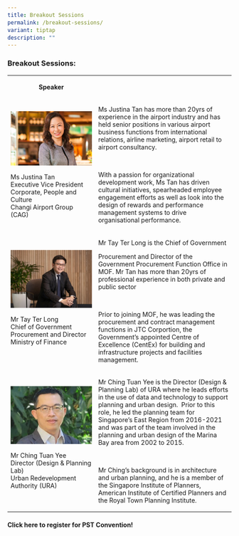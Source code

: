 ```yaml
---
title: Breakout Sessions
permalink: /breakout-sessions/
variant: tiptap
description: ""
---
```

<h3>Breakout Sessions:</h3>
<table>
<tbody>
<tr>
<th rowspan="1" colspan="1">
<p>Speaker</p>
</th>
<th rowspan="1" colspan="1">
<p></p>
</th>
</tr>
<tr>
<td rowspan="1" colspan="1">
<p></p>
<div class="isomer-image-wrapper">
<img style="width: 100%" height="auto" width="100%" alt="" src="/images/Speaker_JustinaTan.jpg">
</div>
<p></p>
<p>Ms Justina Tan
<br>Executive Vice President
<br>Corporate, People and Culture
<br>Changi Airport Group (CAG)</p>
</td>
<td rowspan="1" colspan="1">
<p>Ms Justina Tan has more than 20yrs of experience in the airport industry
and has held senior positions in various airport business functions from
international relations, airline marketing, airport retail to airport consultancy.</p>
<p>&nbsp;</p>
<p>With a passion for organizational development work, Ms Tan has driven
cultural initiatives, spearheaded employee engagement efforts as well as
look into the design of rewards and performance management systems to drive
organisational performance.</p>
</td>
</tr>
<tr>
<td rowspan="1" colspan="1">
<div class="isomer-image-wrapper">
<img style="width: 100%" height="auto" width="100%" alt="" src="/images/Speaker_Tay_Ter_Long.jpg">
</div>
<p>Mr Tay Ter Long
<br>Chief of Government
<br>Procurement and Director
<br>Ministry of Finance</p>
</td>
<td rowspan="1" colspan="1">
<p>Mr Tay Ter Long is the Chief of Government</p>
<p>Procurement and Director of the Government Procurement Function Office
in MOF. Mr Tan has more than 20yrs of professional experience in both private
and public sector</p>
<p>&nbsp;</p>
<p>Prior to joining MOF, he was leading the procurement and contract management
functions in JTC Corportion, the Government’s appointed Centre of Excellence
(CentEx) for building and infrastructure projects and facilities management.</p>
</td>
</tr>
<tr>
<td rowspan="1" colspan="1">
<div class="isomer-image-wrapper">
<img style="width: 100%" height="auto" width="100%" alt="" src="/images/Speaker_ChingTuanYee.jpg">
</div>
<p>Mr Ching Tuan Yee
<br>Director (Design &amp; Planning Lab)
<br>Urban Redevelopment Authority (URA)</p>
</td>
<td rowspan="1" colspan="1">
<p>Mr Ching Tuan Yee is the Director (Design &amp; Planning Lab) of URA where
he leads efforts in the use of data and technology to support planning
and urban design.&nbsp; Prior to this role, he led the planning team for
Singapore’s East Region from 2016-2021 and was part of the team involved
in the planning and urban design of the Marina Bay area from 2002 to 2015.</p>
<p>&nbsp;</p>
<p>Mr Ching’s background is in architecture and urban planning, and he is
a member of the Singapore Institute of Planners, American Institute of
Certified Planners and the Royal Town Planning Institute.</p>
</td>
</tr>
</tbody>
</table>
<h4>Click here to register for PST Convention!</h4>
<p></p>